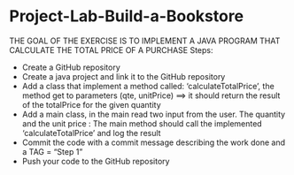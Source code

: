 # Project-Lab-Build-a-Bookstore

THE GOAL OF THE EXERCISE IS TO IMPLEMENT A JAVA PROGRAM THAT CALCULATE THE TOTAL PRICE OF A PURCHASE
Steps:

- Create a GitHub repository
- Create a java project and link it to the GitHub repository
- Add a class that implement a method called: ‘calculateTotalPrice’, the method get to parameters (qte, unitPrice) ==> it should return the result of the totalPrice for the given quantity
- Add a main class, in the main read two input from the user. The quantity and the unit price : The main method should call the implemented ‘calculateTotalPrice’ and log the result
- Commit the code with a commit message describing the work done and a TAG = “Step 1”
- Push your code to the GitHub repository


